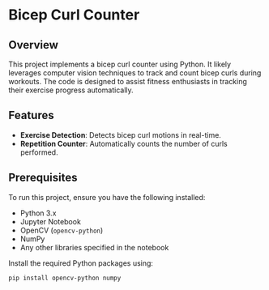 # Bicep Curl Counter

## Overview

This project implements a bicep curl counter using Python. It likely leverages computer vision techniques to track and count bicep curls during workouts. The code is designed to assist fitness enthusiasts in tracking their exercise progress automatically.

## Features

- **Exercise Detection**: Detects bicep curl motions in real-time.
- **Repetition Counter**: Automatically counts the number of curls performed.


## Prerequisites

To run this project, ensure you have the following installed:

- Python 3.x
- Jupyter Notebook
- OpenCV (`opencv-python`)
- NumPy
- Any other libraries specified in the notebook

Install the required Python packages using:
```bash
pip install opencv-python numpy
